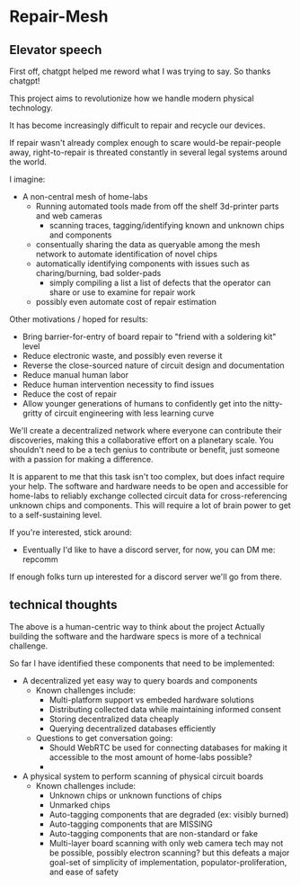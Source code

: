 # Repair-Mesh

## Elevator speech
First off, chatgpt helped me reword what I was trying to say. So thanks chatgpt!

This project aims to revolutionize how we handle modern physical technology.

It has become increasingly difficult to repair and recycle our devices.

If repair wasn't already complex enough to scare would-be repair-people away, right-to-repair is threated constantly in several legal systems around the world.

I imagine:
- A non-central mesh of home-labs
  - Running automated tools made from off the shelf 3d-printer parts and web cameras
    - scanning traces, tagging/identifying known and unknown chips and components
  - consentually sharing the data as queryable among the mesh network to automate identification of novel chips
  - automatically identifying components with issues such as charing/burning, bad solder-pads
    - simply compiling a list a list of defects that the operator can share or use to examine for repair work
  - possibly even automate cost of repair estimation

Other motivations / hoped for results:
- Bring barrier-for-entry of board repair to "friend with a soldering kit" level
- Reduce electronic waste, and possibly even reverse it
- Reverse the close-sourced nature of circuit design and documentation
- Reduce manual human labor
- Reduce human intervention necessity to find issues
- Reduce the cost of repair
- Allow younger generations of humans to confidently get into the nitty-gritty of circuit engineering with less learning curve

We'll create a decentralized network where everyone can contribute their discoveries, making this a collaborative effort on a planetary scale.
You shouldn't need to be a tech genius to contribute or benefit, just someone with a passion for making a difference.

It is apparent to me that this task isn't too complex, but does infact require your help.
The software and hardware needs to be open and accessible for home-labs to reliably exchange collected circuit data for cross-referencing unknown chips and components.
This will require a lot of brain power to get to a self-sustaining level.

If you're interested, stick around:
- Eventually I'd like to have a discord server, for now, you can DM me: repcomm

If enough folks turn up interested for a discord server we'll go from there.

## technical thoughts

The above is a human-centric way to think about the project
Actually building the software and the hardware specs is more of a technical challenge.

So far I have identified these components that need to be implemented:

- A decentralized yet easy way to query boards and components
  - Known challenges include:
    - Multi-platform support vs embeded hardware solutions
    - Distributing collected data while maintaining informed consent
    - Storing decentralized data cheaply
    - Querying decentralized databases efficiently
  - Questions to get conversation going:
    - Should WebRTC be used for connecting databases for making it accessible to the most amount of home-labs possible?
    - 
- A physical system to perform scanning of physical circuit boards
  - Known challenges include:
    - Unknown chips or unknown functions of chips
    - Unmarked chips
    - Auto-tagging components that are degraded (ex: visibly burned)
    - Auto-tagging components that are MISSING
    - Auto-tagging components that are non-standard or fake
    - Multi-layer board scanning with only web camera tech may not be possible, possibly electron scanning? but this defeats a major goal-set of simplicity of implementation, populator-proliferation, and ease of safety
